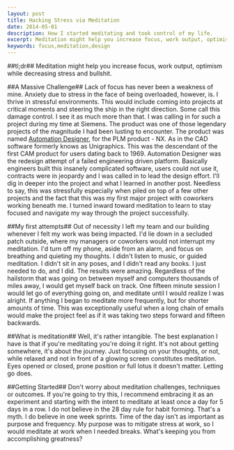 ```yaml
---
layout: post
title: Hacking Stress via Meditation
date: 2014-05-01
description: How I started meditating and took control of my life.
excerpt: Meditation might help you increase focus, work output, optimism while decreasing stress and bullshit.
keywords: focus,meditation,design
---
```

##tl;dr##
Meditation might help you increase focus, work output, optimism while decreasing stress and bullshit.

##A Massive Challenge##
Lack of focus has never been a weakness of mine.  Anxiety due to stress in the face of being overloaded, however, is.  I thrive in stressful environments.  This would include coming into projects at critical moments and steering the ship in the right direction.  Some call this damage control.  I see it as much more than that.  I was calling in for such a project during my time at Siemens.  The product was one of those legendary projects of the magnitude I had been lusting to encounter.  The product was named [Automation Designer](http://www.plm.automation.siemens.com/en_us/products/nx/ "Automation Designer"), for the PLM product - NX.  As in the CAD software formerly knows as Unigraphics.  This was the descendant of the first CAM product for users dating back to 1969.  Automation Designer was the redesign attempt of a failed engineering driven platform.  Basically engineers built this insanely complicated software, users could not use it, contracts were in jeopardy and I was called in to lead  the design effort.  I'll dig in deeper into the project and what I learned in another post.  Needless to say, this was stressfully especially when piled on top of a few other projects and the fact that this was my first major project with coworkers working beneath me.  I turned inward toward meditation to learn to stay focused and navigate my way through the project successfully.

##My first attempts##
Out of necessity I left my team and our building whenever I felt my work was being impacted.  I'd lie down in a secluded patch outside, where my managers or coworkers would not interrupt my meditation.  I'd turn off my phone, aside from an alarm, and focus on breathing and quieting my thoughts.  I didn't listen to music, or guided meditation.  I didn't sit in any poses, and I didn't read any books.  I just needed to do, and I did.  The results were amazing.  Regardless of the hailstorm that was going on between myself and computers thousands of miles away, I would get myself back on track.  One fifteen minute session I would let go of everything going on, and meditate until I would realize I was alright.  If anything I began to meditate more frequently, but for shorter amounts of time.  This was exceptionally useful when a long chain of emails would make the project feel as if it was taking two steps forward and fifteen backwards.

##What is meditation##
Well, it's rather intangible.  The best explanation I have is that if you're meditating you're doing it right.  It's not about getting somewhere, it's about the journey.  Just focusing on your thoughts, or not, while relaxed and not in front of a glowing screen constitutes meditation.  Eyes opened or closed, prone position or full lotus it doesn't matter.  Letting go does.

##Getting Started##
Don't worry about meditation challenges, techniques or outcomes.  If you're going to try this, I recommend embracing it as an experiment and starting with the intent to meditate at least once a day for 5 days in a row.  I do not believe in the 28 day rule for habit forming.  That's a myth.  I do believe in one week sprints.  Time of the day isn't as important as purpose and frequency.  My purpose was to mitigate stress at work, so I would meditate at work when I needed breaks.  What's keeping you from accomplishing greatness?